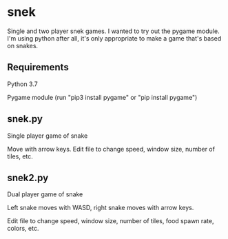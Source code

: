 # snek
Single and two player snek games. I wanted to try out the pygame module. I'm using python after all, it's only appropriate to make a game that's based on snakes.

## Requirements
Python 3.7

Pygame module (run "pip3 install pygame" or "pip install pygame")

## snek.py
Single player game of snake

Move with arrow keys. Edit file to change speed, window size, number of tiles, etc.

## snek2.py
Dual player game of snake

Left snake moves with WASD, right snake moves with arrow keys.

Edit file to change speed, window size, number of tiles, food spawn rate, colors, etc.
